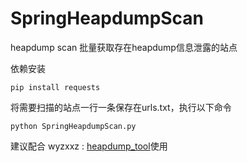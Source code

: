 # SpringHeapdumpScan

heapdump scan 批量获取存在heapdump信息泄露的站点

依赖安装

```
pip install requests
```

将需要扫描的站点一行一条保存在urls.txt，执行以下命令

```
python SpringHeapdumpScan.py
```

建议配合 wyzxxz : [heapdump_tool](https://github.com/wyzxxz/heapdump_tool)使用

